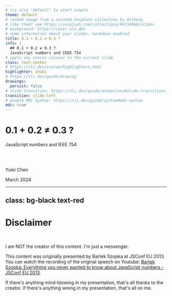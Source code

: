```yaml
---
# try also 'default' to start simple
theme: default
# random image from a curated Unsplash collection by Anthony
# like them? see https://unsplash.com/collections/94734566/slidev
# background: https://cover.sli.dev
# some information about your slides, markdown enabled
title: 0.1 + 0.2 ≠ 0.3 ?
info: |
  ## 0.1 + 0.2 ≠ 0.3 ?
  JavaScript numbers and IEEE 754
# apply any unocss classes to the current slide
class: text-center
# https://sli.dev/custom/highlighters.html
highlighter: shiki
# https://sli.dev/guide/drawing
drawings:
  persist: false
# slide transition: https://sli.dev/guide/animations#slide-transitions
transition: slide-left
# enable MDC Syntax: https://sli.dev/guide/syntax#mdc-syntax
mdc: true
---
```


# 0.1 + 0.2 ≠ 0.3 ?

JavaScript numbers and IEEE 754

<br />
<br />

Yulei Chen

March 2024

<div class="abs-br m-6 flex gap-2">
  <a href="https://github.com/yuleicul/javascript-numbers-and-ieee-754" target="_blank" alt="GitHub" title="Open in GitHub"
    class="text-xl slidev-icon-btn opacity-50 !border-none !hover:text-white">
    <carbon-logo-github />
  </a>
</div>

---
class: bg-black text-red
---

# Disclaimer

<br />

I am NOT the creator of this content. I'm just a messenger.

This content was originally presented by Bartek Szopka at JSConf EU 2013. You can watch the recording of the original speech on Youtube: [Bartek Szopka: Everything you never wanted to know about JavaScript numbers - JSConf EU 2013](https://www.youtube.com/watch?v=MqHDDtVYJRI).

If there's anything mind-blowing in my presentation, that's all thanks to the creator.
If there's anything wrong in my presentation, that's all on me.
